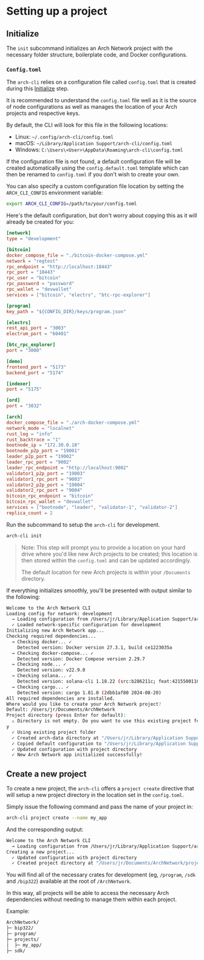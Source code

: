 # Setting up a project

## Initialize
The `init` subcommand initializes an Arch Network project with the necessary folder structure, boilerplate code, and Docker configurations.

### `Config.toml`

The `arch-cli` relies on a configuration file called `config.toml` that is created during this [Initialize] step.

It is recommended to understand the `config.toml` file well as it is the source of node configurations as well as manages the location of your Arch projects and respective keys.

By default, the CLI will look for this file in the following locations:
- Linux: `~/.config/arch-cli/config.toml`
- macOS: `~/Library/Application Support/arch-cli/config.toml`
- Windows: `C:\Users\<User>\AppData\Roaming\arch-cli\config.toml`

If the configuration file is not found, a default configuration file will be created automatically using the `config.default.toml` template which can then be renamed to `config.toml` if you don't wish to create your own.

You can also specify a custom configuration file location by setting the `ARCH_CLI_CONFIG` environment variable:

```bash
export ARCH_CLI_CONFIG=/path/to/your/config.toml
```

Here's the default configuration, but don't worry about copying this as it will already be created for you:

```toml
[network]
type = "development"

[bitcoin]
docker_compose_file = "./bitcoin-docker-compose.yml"
network = "regtest"
rpc_endpoint = "http://localhost:18443"
rpc_port = "18443"
rpc_user = "bitcoin"
rpc_password = "password"
rpc_wallet = "devwallet"
services = ["bitcoin", "electrs", "btc-rpc-explorer"]

[program]
key_path = "${CONFIG_DIR}/keys/program.json"

[electrs]
rest_api_port = "3003"
electrum_port = "60401"

[btc_rpc_explorer]
port = "3000"

[demo]
frontend_port = "5173"
backend_port = "5174"

[indexer]
port = "5175"

[ord]
port = "3032"

[arch]
docker_compose_file = "./arch-docker-compose.yml"
network_mode = "localnet"
rust_log = "info"
rust_backtrace = "1"
bootnode_ip = "172.30.0.10"
bootnode_p2p_port = "19001"
leader_p2p_port = "19002"
leader_rpc_port = "9002"
leader_rpc_endpoint = "http://localhost:9002"
validator1_p2p_port = "19003"
validator1_rpc_port = "9003"
validator2_p2p_port = "19004"
validator2_rpc_port = "9004"
bitcoin_rpc_endpoint = "bitcoin"
bitcoin_rpc_wallet = "devwallet"
services = ["bootnode", "leader", "validator-1", "validator-2"]
replica_count = 2
```

Run the subcommand to setup the `arch-cli` for development.

```bash
arch-cli init
```

> Note: This step will prompt you to provide a location on your hard drive where you'd like new Arch projects to be created; this location is then stored within the `config.toml` and can be updated accordingly.
> 
> The default location for new Arch projects is within your `/Documents` directory.


If everything initializes smoothly, you'll be presented with output similar to the following:
```bash
Welcome to the Arch Network CLI
Loading config for network: development
  → Loading configuration from /Users/jr/Library/Application Support/arch-cli/config.toml
  ✓ Loaded network-specific configuration for development
Initializing new Arch Network app...
Checking required dependencies...
  → Checking docker... ✓
    Detected version: Docker version 27.3.1, build ce1223035a
  → Checking docker-compose... ✓
    Detected version: Docker Compose version 2.29.7
  → Checking node... ✓
    Detected version: v22.9.0
  → Checking solana... ✓
    Detected version: solana-cli 1.18.22 (src:b286211c; feat:4215500110, client:SolanaLabs)
  → Checking cargo... ✓
    Detected version: cargo 1.81.0 (2dbb1af80 2024-08-20)
All required dependencies are installed.
Where would you like to create your Arch Network project?
Default: /Users/jr/Documents/ArchNetwork
Project directory (press Enter for default):
  ⚠ Directory is not empty. Do you want to use this existing project folder? (y/N)
y
  ✓ Using existing project folder
  ✓ Created arch-data directory at "/Users/jr/Library/Application Support/arch-cli/arch-data"
  ✓ Copied default configuration to "/Users/jr/Library/Application Support/arch-cli/config.toml"
  ✓ Updated configuration with project directory
  ✓ New Arch Network app initialized successfully!
```

## Create a new project
To create a new project, the `arch-cli` offers a `project create` directive that will setup a new project directory in the location set in the `config.toml`.

Simply issue the following command and pass the name of your project in:
```bash
arch-cli project create --name my_app
```

And the corresponding output:
```bash
Welcome to the Arch Network CLI
  → Loading configuration from /Users/jr/Library/Application Support/arch-cli/config.toml
Creating a new project...
  ✓ Updated configuration with project directory
  ✓ Created project directory at "/Users/jr/Documents/ArchNetwork/projects/my_app"
```

You will find all of the necessary crates for development (eg, `/program`, `/sdk` and `/bip322`) available at the root of `/ArchNetwork`. 

In this way, all projects will be able to access the necessary Arch dependencies without needing to manage them within each project.

Example:
```bash
ArchNetwork/
├─ bip322/
├─ program/
├─ projects/
│  ├─ my_app/
├─ sdk/
```

<!-- Internal -->
[Initialize]: #initialize
